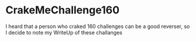 # CrakeMeChallenge160
I heard that a person who craked 160 challenges can be a good reverser, so I decide to note my WriteUp of these challanges
